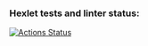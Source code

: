 ### Hexlet tests and linter status:
[![Actions Status](https://github.com/siderai/python-project-lvl3/workflows/hexlet-check/badge.svg)](https://github.com/siderai/python-project-lvl3/actions)